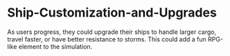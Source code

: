 # Ship-Customization-and-Upgrades
As users progress, they could upgrade their ships to handle larger cargo, travel faster, or have better resistance to storms. This could add a fun RPG-like element to the simulation.
